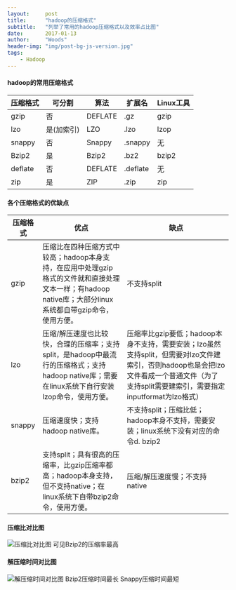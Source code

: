 ```yaml
---
layout:     post
title:      "hadoop的压缩格式"
subtitle:   "列举了常用的hadoop压缩格式以及效率占比图"
date:       2017-01-13
author:     "Woods"
header-img: "img/post-bg-js-version.jpg"
tags:
    - Hadoop
---
```




####  hadoop的常用压缩格式
压缩格式 | 可分割 | 算法 | 扩展名 | Linux工具
---|---|---|---|---|
gzip | 否 | DEFLATE | .gz | gzip 
lzo | 是(加索引) | LZO | .lzo | lzop
snappy | 否 | Snappy | .snappy | 无
Bzip2 | 是 | Bzip2 | .bz2 | bzip2
deflate | 否 | DEFLATE | .deflate | 无
zip | 是 | ZIP | .zip | zip


####  各个压缩格式的优缺点
压缩格式 | 优点 | 缺点
---|---|---
gzip | 压缩比在四种压缩方式中较高；hadoop本身支持，在应用中处理gzip格式的文件就和直接处理文本一样；有hadoop native库；大部分linux系统都自带gzip命令，使用方便。 | 不支持split
lzo | 压缩/解压速度也比较快，合理的压缩率；支持split，是hadoop中最流行的压缩格式；支持hadoop native库；需要在linux系统下自行安装lzop命令，使用方便。 | 	压缩率比gzip要低；hadoop本身不支持，需要安装；lzo虽然支持split，但需要对lzo文件建索引，否则hadoop也是会把lzo文件看成一个普通文件（为了支持split需要建索引，需要指定inputformat为lzo格式）	
snappy | 压缩速度快；支持hadoop native库。 |	不支持split；压缩比低；hadoop本身不支持，需要安装；linux系统下没有对应的命令d. bzip2
bzip2 | 支持split；具有很高的压缩率，比gzip压缩率都高；hadoop本身支持，但不支持native；在linux系统下自带bzip2命令，使用方便。| 压缩/解压速度慢；不支持native


#### 压缩比对比图
![压缩比对比图](https://wsjwoods.github.io/img/in-post/yasuo2.png)
可见Bzip2的压缩率最高

#### 解压缩时间对比图
![解压缩时间对比图](https://wsjwoods.github.io/img/in-post/yasuo3.png)
Bzip2压缩时间最长
Snappy压缩时间最短



